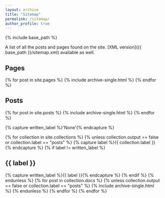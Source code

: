 ```yaml
---
layout: archive
title: "Sitemap"
permalink: /sitemap/
author_profile: true
---
```


{% include base_path %}

A list of all the posts and pages found on the site. [XML version]({{ base_path }}/sitemap.xml) available as well.

<h2>Pages</h2>
<p>{% for post in site.pages %}
  {% include archive-single.html %}
{% endfor %}</p>

<h2>Posts</h2>
<p>{% for post in site.posts %}
  {% include archive-single.html %}
{% endfor %}</p>

{% capture written_label %}'None'{% endcapture %}

{% for collection in site.collections %}
{% unless collection.output == false or collection.label == "posts" %}
  {% capture label %}{{ collection.label }}{% endcapture %}
  {% if label != written_label %}
  <h2>{{ label }}</h2>
  {% capture written_label %}{{ label }}{% endcapture %}
  {% endif %}
{% endunless %}
{% for post in collection.docs %}
  {% unless collection.output == false or collection.label == "posts" %}
  {% include archive-single.html %}
  {% endunless %}
{% endfor %}
{% endfor %}

